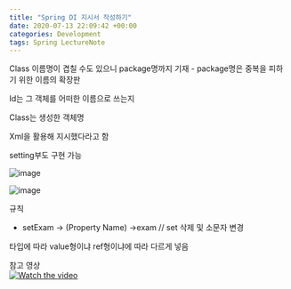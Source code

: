 ```yaml
---
title: "Spring DI 지시서 작성하기"
date: 2020-07-13 22:09:42 +00:00
categories: Development
tags: Spring LectureNote
---
```


Class 이름명이 겹칠 수도 있으니 package명까지 기재 - package명은 중복을 피하기 위한 이름의 확장판

Id는 그 객체를 어떠한 이름으로 쓰는지

Class는 생성한 객체명

Xml을 활용해 지시했다라고 함

setting부도 구현 가능

![image](https://user-images.githubusercontent.com/24868649/87307771-201ec180-c555-11ea-91f8-e6f9c0c3eb07.png)

![image](https://user-images.githubusercontent.com/24868649/87307774-214fee80-c555-11ea-97ee-2fc11d985079.png)

규칙

- setExam -> (Property Name) ->exam // set 삭제 및 소문자 변경

타입에 따라 value형이냐 ref형이냐에 따라 다르게 넣음

참고 영상  
[![Watch the video](https://img.youtube.com/vi/bYu9MNLBvX0/hqdefault.jpg)](https://youtu.be/bYu9MNLBvX0)
